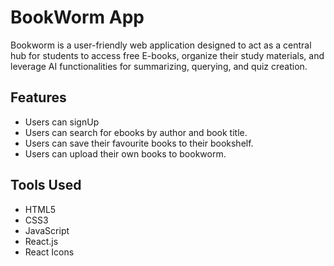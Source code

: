 # BookWorm App
Bookworm is a user-friendly web application designed to act as a central hub for students to access free E-books, organize their study materials, and leverage AI functionalities for summarizing, querying, and quiz creation. 

## Features
- Users can signUp
- Users can search for ebooks by author and book title.
- Users can save their favourite books to their bookshelf.
- Users can upload their own books to bookworm.

## Tools Used 
- HTML5
- CSS3
- JavaScript
- React.js
- React Icons
